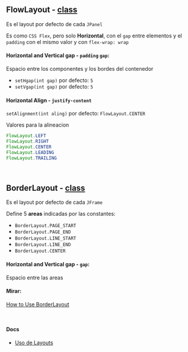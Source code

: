 

## FlowLayout - [class](https://docs.oracle.com/javase/8/docs/api/java/awt/FlowLayout.html)

Es el layout por defecto de cada `JPanel`

Es como `CSS Flex`, pero solo **Horizontal**, con el `gap` entre elementos y el `padding` con el mismo valor y con `flex-wrap: wrap`

#### Horizontal and Vertical gap - `padding` `gap`: 

Espacio entre los componentes y los bordes del contenedor

- `setHgap(int gap)` por defecto: `5` 
- `setVgap(int gap)` por defecto: `5`

#### Horizontal Align - `justify-content`

`setAlignment(int aling)` por defecto: `FlowLayout.CENTER`

Valores para la alineacion
```java
FlowLayout.LEFT
FlowLayout.RIGHT
FlowLayout.CENTER
FlowLayout.LEADING
FlowLayout.TRAILING
```

<br>


## BorderLayout - [class](https://docs.oracle.com/javase/8/docs/api/java/awt/BorderLayout.html)

Es el layout por defecto de cada `JFrame`

Define 5 **areas** indicadas por las constantes:

- `BorderLayout.PAGE_START`
- `BorderLayout.PAGE_END`
- `BorderLayout.LINE_START`
- `BorderLayout.LINE_END`
- `BorderLayout.CENTER`

#### Horizontal and Vertical gap - `gap`: 

Espacio entre las areas

#### Mirar: 

[How to Use BorderLayout](https://docs.oracle.com/javase%2Ftutorial%2Fuiswing%2F%2F/layout/border.html)

<br>



#### Docs

- [Uso de Layouts](https://chuidiang.org/index.php?title=Uso_de_Layouts)